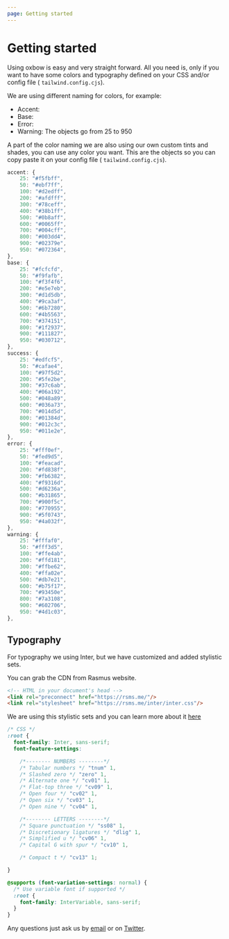 ```yaml
---
page: Getting started
---
```


# Getting started

Using oxbow is easy and very straight forward.
All you need is, only if you want to have some colors and typography defined on your CSS and/or config file ( `tailwind.config.cjs`).

We are using different naming for colors, for example:

- Accent:
- Base:
- Error:
- Warning:
  The objects go from 25 to 950

A part of the color naming we are also using our own custom tints and shades, you can use any color you want.
This are the objects so you can copy paste it on your config file ( `tailwind.config.cjs`).

```js
accent: {
    25: "#f5fbff",
    50: "#ebf7ff",
    100: "#d2edff",
    200: "#afdfff",
    300: "#78ceff",
    400: "#38b1ff",
    500: "#0b8aff",
    600: "#0065ff",
    700: "#004cff",
    800: "#003dd4",
    900: "#02379e",
    950: "#072364",
},
base: {
    25: "#fcfcfd",
    50: "#f9fafb",
    100: "#f3f4f6",
    200: "#e5e7eb",
    300: "#d1d5db",
    400: "#9ca3af",
    500: "#6b7280",
    600: "#4b5563",
    700: "#374151",
    800: "#1f2937",
    900: "#111827",
    950: "#030712",
},
success: {
    25: "#edfcf5",
    50: "#cafae4",
    100: "#97f5d2",
    200: "#5fe2be",
    300: "#37c6ab",
    400: "#06a192",
    500: "#048a89",
    600: "#036a73",
    700: "#014d5d",
    800: "#01384d",
    900: "#012c3c",
    950: "#011e2e",
},
error: {
    25: "#fff0ef",
    50: "#fed9d5",
    100: "#feacad",
    200: "#fd838f",
    300: "#fb6382",
    400: "#f9316d",
    500: "#d6236a",
    600: "#b31865",
    700: "#900f5c",
    800: "#770955",
    900: "#5f0743",
    950: "#4a032f",
},
warning: {
    25: "#fffaf0",
    50: "#fff3d5",
    100: "#ffe4ab",
    200: "#ffd181",
    300: "#ffbe62",
    400: "#ffa02e",
    500: "#db7e21",
    600: "#b75f17",
    700: "#93450e",
    800: "#7a3108",
    900: "#602706",
    950: "#4d1c03",
},
```

## Typography

For typography we using Inter, but we have customized and added stylistic sets.

You can grab the CDN from Rasmus website.
```html
<!-- HTML in your document's head -->
<link rel="preconnect" href="https://rsms.me/"/>
<link rel="stylesheet" href="https://rsms.me/inter/inter.css"/>
```

We are using this stylistic sets and you can learn more about it [here](https://rsms.me/inter/)
```css
/* CSS */
:root {
  font-family: Inter, sans-serif;
  font-feature-settings:

    /*-------- NUMBERS --------*/
    /* Tabular numbers */ "tnum" 1,
    /* Slashed zero */ "zero" 1,
    /* Alternate one */ "cv01" 1,
    /* Flat-top three */ "cv09" 1,
    /* Open four */ "cv02" 1,
    /* Open six */ "cv03" 1,
    /* Open nine */ "cv04" 1,

    /*-------- LETTERS --------*/
    /* Square punctuation */ "ss08" 1,
    /* Discretionary ligatures */ "dlig" 1,
    /* Simplified u */ "cv06" 1,
    /* Capital G with spur */ "cv10" 1,

    /* Compact t */ "cv13" 1;

}

@supports (font-variation-settings: normal) {
  /* Use variable font if supported */
  :root {
    font-family: InterVariable, sans-serif;
  }
}
```

Any questions just ask us by [email](mailto:michael@andreuzza.com) or on [Twitter](https://twitter.com/mike_andreuzza).